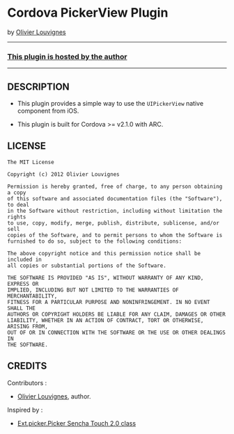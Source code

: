 # Cordova PickerView Plugin #
by [Olivier Louvignes](http://olouv.com)

---
### [This plugin is hosted by the author](https://github.com/mgcrea/cordova-pickerview/tree/master)
---

## DESCRIPTION ##

* This plugin provides a simple way to use the `UIPickerView` native component from iOS.

* This plugin is built for Cordova >= v2.1.0 with ARC.

## LICENSE ##

    The MIT License

    Copyright (c) 2012 Olivier Louvignes

    Permission is hereby granted, free of charge, to any person obtaining a copy
    of this software and associated documentation files (the "Software"), to deal
    in the Software without restriction, including without limitation the rights
    to use, copy, modify, merge, publish, distribute, sublicense, and/or sell
    copies of the Software, and to permit persons to whom the Software is
    furnished to do so, subject to the following conditions:

    The above copyright notice and this permission notice shall be included in
    all copies or substantial portions of the Software.

    THE SOFTWARE IS PROVIDED "AS IS", WITHOUT WARRANTY OF ANY KIND, EXPRESS OR
    IMPLIED, INCLUDING BUT NOT LIMITED TO THE WARRANTIES OF MERCHANTABILITY,
    FITNESS FOR A PARTICULAR PURPOSE AND NONINFRINGEMENT. IN NO EVENT SHALL THE
    AUTHORS OR COPYRIGHT HOLDERS BE LIABLE FOR ANY CLAIM, DAMAGES OR OTHER
    LIABILITY, WHETHER IN AN ACTION OF CONTRACT, TORT OR OTHERWISE, ARISING FROM,
    OUT OF OR IN CONNECTION WITH THE SOFTWARE OR THE USE OR OTHER DEALINGS IN
    THE SOFTWARE.

## CREDITS ##

Contributors :

* [Olivier Louvignes](http://olouv.com), author.

Inspired by :

* [Ext.picker.Picker Sencha Touch 2.0 class](http://docs.sencha.com/touch/2-0/#!/api/Ext.picker.Picker)
